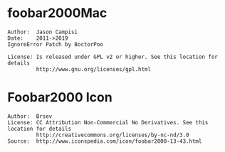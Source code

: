 foobar2000Mac
=====
	Author:  Jason Campisi
	Date: 	 2011->2019
	IgnoreError Patch by BoctorPoo

	License: Is released under GPL v2 or higher. See this location for details 
			 http://www.gnu.org/licenses/gpl.html
	

Foobar2000 Icon
=====
	Author:	 Brsev
	License: CC Attribution Non-Commercial No Derivatives. See this location for details 
			 http://creativecommons.org/licenses/by-nc-nd/3.0
	Source:  http://www.iconspedia.com/icon/foobar2000-13-43.html 

